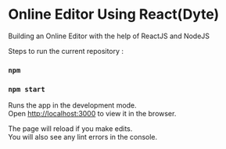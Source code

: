 # Online Editor Using React(Dyte)
 Building an Online Editor with the help of ReactJS and NodeJS

Steps to run the current repository :

### `npm  `


### `npm start`

Runs the app in the development mode.\
Open [http://localhost:3000](http://localhost:3000) to view it in the browser.

The page will reload if you make edits.\
You will also see any lint errors in the console.